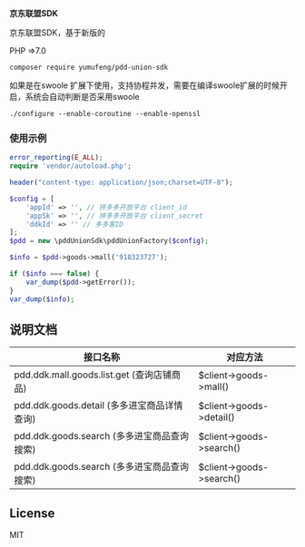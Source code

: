 **京东联盟SDK**

京东联盟SDK，基于新版的

PHP =>7.0

`composer require yumufeng/pdd-union-sdk`

如果是在swoole 扩展下使用，支持协程并发，需要在编译swoole扩展的时候开启，系统会自动判断是否采用swoole

```./configure --enable-coroutine --enable-openssl```

### 使用示例

```php
error_reporting(E_ALL);
require 'vendor/autoload.php';

header("content-type: application/json;charset=UTF-8");

$config = [
    'appId' => '', // 拼多多开放平台 client_id
    'appSk' => '', // 拼多多开放平台 client_secret
    'ddkId' => '' // 多多客ID
];
$pdd = new \pddUnionSdk\pddUnionFactory($config);

$info = $pdd->goods->mall('918323727');

if ($info === false) {
    var_dump($pdd->getError());
}
var_dump($info);

```


## 说明文档

| 接口名称 | 对应方法  |
| --------   | ---- |
| pdd.ddk.mall.goods.list.get (查询店铺商品)     | \$client->goods->mall() |
| pdd.ddk.goods.detail (多多进宝商品详情查询)     | \$client->goods->detail() |
| pdd.ddk.goods.search (多多进宝商品查询搜索)     | \$client->goods->search() |
| pdd.ddk.goods.search (多多进宝商品查询搜索)     | \$client->goods->search() |
## License

MIT



